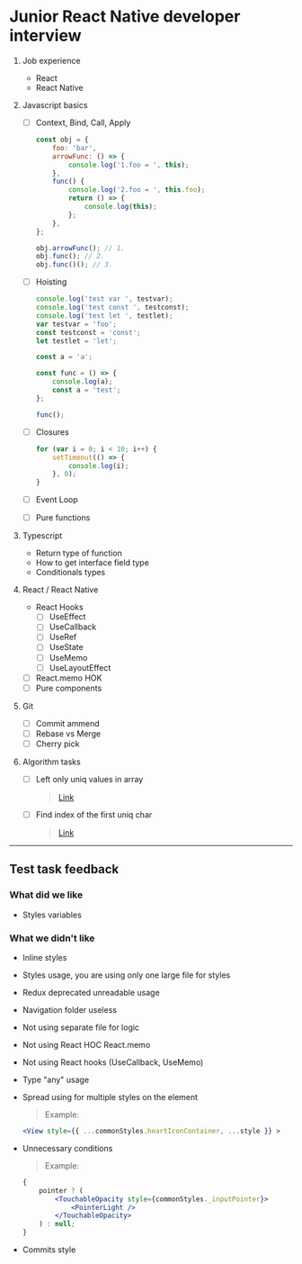 # Junior React Native developer interview

1.  Job experience
    -   React
    -   React Native
2.  Javascript basics

    -   [ ] Context, Bind, Call, Apply

        ```javascript
        const obj = {
            foo: 'bar',
            arrowFunc: () => {
                console.log('1.foo = ', this);
            },
            func() {
                console.log('2.foo = ', this.foo);
                return () => {
                    console.log(this);
                };
            },
        };

        obj.arrowFunc(); // 1.
        obj.func(); // 2.
        obj.func()(); // 3.
        ```

    -   [ ] Hoisting

        ```javascript
        console.log('test var ', testvar);
        console.log('test const ', testconst);
        console.log('test let ', testlet);
        var testvar = 'foo';
        const testconst = 'const';
        let testlet = 'let';

        const a = 'a';

        const func = () => {
            console.log(a);
            const a = 'test';
        };

        func();
        ```

    -   [ ] Closures

        ```javascript
        for (var i = 0; i < 10; i++) {
            setTimeout(() => {
                console.log(i);
            }, 0);
        }
        ```

    -   [ ] Event Loop
    -   [ ] Pure functions

3.  Typescript

    -   Return type of function
    -   How to get interface field type
    -   Conditionals types

4.  React / React Native

    -   React Hooks
        -   [ ] UseEffect
        -   [ ] UseCallback
        -   [ ] UseRef
        -   [ ] UseState
        -   [ ] UseMemo
        -   [ ] UseLayoutEffect
    -   [ ] React.memo HOK
    -   [ ] Pure components

5.  Git

    -   [ ] Commit ammend
    -   [ ] Rebase vs Merge
    -   [ ] Cherry pick

6.  Algorithm tasks

    -   [ ] Left only uniq values in array

        > [Link](https://codesandbox.io/s/awesome-kowalevski-or9vf?file=/src/index.js)

    -   [ ] Find index of the first uniq char
        > [Link](https://codesandbox.io/s/recursing-easley-p4wsk?file=/src/index.js)

---

## Test task feedback

### What did we like

-   Styles variables

### What we didn't like

-   Inline styles
-   Styles usage, you are using only one large file for styles
-   Redux deprecated unreadable usage
-   Navigation folder useless
-   Not using separate file for logic
-   Not using React HOC React.memo
-   Not using React hooks (UseCallback, UseMemo)
-   Type "any" usage
-   Spread using for multiple styles on the element

    > Example:

    ```jsx
    <View style={{ ...commonStyles.heartIconContainer, ...style }} >
    ```

-   Unnecessary conditions

    > Example:

    ```jsx
    {
        pointer ? (
            <TouchableOpacity style={commonStyles._inputPointer}>
                <PointerLight />
            </TouchableOpacity>
        ) : null;
    }
    ```

-   Commits style

